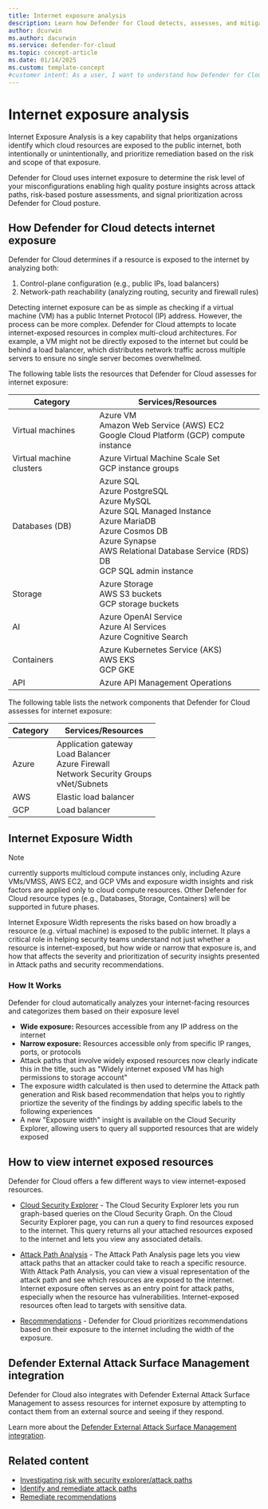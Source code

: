 ```yaml
---
title: Internet exposure analysis
description: Learn how Defender for Cloud detects, assesses, and mitigates internet exposure for your multicloud resources to enhance security.
author: dcurwin
ms.author: dacurwin
ms.service: defender-for-cloud
ms.topic: concept-article
ms.date: 01/14/2025
ms.custom: template-concept
#customer intent: As a user, I want to understand how Defender for Cloud detects and assesses internet exposure for my multicloud resources. This knowledge will help me identify and mitigate potential security risks effectively.
---
```


# Internet exposure analysis

Internet Exposure Analysis is a key capability that helps organizations identify which cloud resources are exposed to the public internet, both intentionally or unintentionally, and prioritize remediation based on the risk and scope of that exposure.

Defender for Cloud uses internet exposure to determine the risk level of your misconfigurations enabling high quality posture insights across attack paths, risk-based posture assessments, and signal prioritization across Defender for Cloud posture. 

## How Defender for Cloud detects internet exposure

Defender for Cloud determines if a resource is exposed to the internet by analyzing both:
1.	Control-plane configuration (e.g., public IPs, load balancers)
2.	Network-path reachability (analyzing routing, security and firewall rules) 

Detecting internet exposure can be as simple as checking if a virtual machine (VM) has a public Internet Protocol (IP) address. However, the process can be more complex. Defender for Cloud attempts to locate internet-exposed resources in complex multi-cloud architectures. For example, a VM might not be directly exposed to the internet but could be behind a load balancer, which distributes network traffic across multiple servers to ensure no single server becomes overwhelmed.

The following table lists the resources that Defender for Cloud assesses for internet exposure: 

| Category | Services/Resources |
|--|--|
| Virtual machines | Azure VM <br> Amazon Web Service (AWS) EC2 <br> Google Cloud Platform (GCP) compute instance |
| Virtual machine clusters | Azure Virtual Machine Scale Set <br> GCP instance groups |
| Databases (DB) | Azure SQL <br> Azure PostgreSQL <br> Azure MySQL <br> Azure SQL Managed Instance <br> Azure MariaDB <br> Azure Cosmos DB <br> Azure Synapse <br> AWS Relational Database Service (RDS) DB <br> GCP SQL admin instance |
| Storage | Azure Storage <br> AWS S3 buckets <br> GCP storage buckets |
| AI | Azure OpenAI Service <br> Azure AI Services <br> Azure Cognitive Search |
| Containers | Azure Kubernetes Service (AKS) <br> AWS EKS <br> GCP GKE |
| API | Azure API Management Operations |

The following table lists the network components that Defender for Cloud assesses for internet exposure:

| Category | Services/Resources |
|----------|--------------------|
| Azure    | Application gateway <br> Load Balancer <br> Azure Firewall <br> Network Security Groups <br> vNet/Subnets |
| AWS      | Elastic load balancer |
| GCP      | Load balancer |

## Internet Exposure Width

> [!NOTE]
> currently supports multicloud compute instances only, including Azure VMs/VMSS, AWS EC2, and GCP VMs and exposure width insights and risk factors are applied only to cloud compute resources. Other Defender for Cloud resource types (e.g., Databases, Storage, Containers) will be supported in future phases.

Internet Exposure Width represents the risks based on how broadly a resource (e.g. virtual machine) is exposed to the public internet. It plays a critical role in helping security teams understand not just whether a resource is internet-exposed, but how wide or narrow that exposure is, and how that affects the severity and prioritization of security insights presented in Attack paths and security recommendations.

### How It Works

Defender for cloud automatically analyzes your internet-facing resources and categorizes them based on their exposure level
- **Wide exposure:** Resources accessible from any IP address on the internet
- **Narrow exposure:** Resources accessible only from specific IP ranges, ports, or protocols
- Attack paths that involve widely exposed resources now clearly indicate this in the title, such as "Widely internet exposed VM has high permissions to storage account"
- The exposure width calculated is then used to determine the Attack path generation and Risk based recommendation that helps you to rightly priortize the severity of the findings by adding specific labels to the following experiences
- A new "Exposure width" insight is available on the Cloud Security Explorer, allowing users to query all supported resources that are widely exposed

## How to view internet exposed resources

Defender for Cloud offers a few different ways to view internet-exposed resources.

- [Cloud Security Explorer](how-to-manage-cloud-security-explorer.md) - The Cloud Security Explorer lets you run graph-based queries on the Cloud Security Graph. On the Cloud Security Explorer page, you can run a query to find resources exposed to the internet. This query returns all your attached resources exposed to the internet and lets you view any associated details.

- [Attack Path Analysis](how-to-manage-attack-path.md) -  The Attack Path Analysis page lets you view attack paths that an attacker could take to reach a specific resource. With Attack Path Analysis, you can view a visual representation of the attack path and see which resources are exposed to the internet. Internet exposure often serves as an entry point for attack paths, especially when the resource has vulnerabilities. Internet-exposed resources often lead to targets with sensitive data.

- [Recommendations](review-security-recommendations.md) - Defender for Cloud prioritizes recommendations based on their exposure to the internet including the width of the exposure.

## Defender External Attack Surface Management integration

Defender for Cloud also integrates with Defender External Attack Surface Management to assess resources for internet exposure by attempting to contact them from an external source and seeing if they respond.

Learn more about the [Defender External Attack Surface Management integration](concept-easm.md).

## Related content

- [Investigating risk with security explorer/attack paths](concept-attack-path.md)
- [Identify and remediate attack paths](how-to-manage-attack-path.md)
- [Remediate recommendations](implement-security-recommendations.md)
